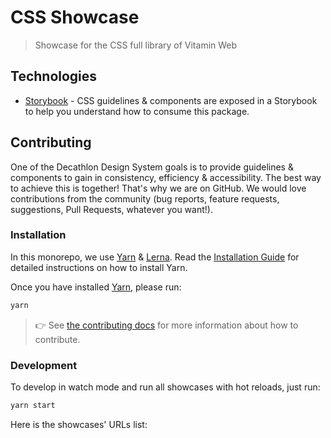 # CSS Showcase

> Showcase for the CSS full library of Vitamin Web

## Technologies

- [Storybook](https://storybook.js.org/) - CSS guidelines & components are exposed in a Storybook to help you understand how to consume this package.

## Contributing

One of the Decathlon Design System goals is to provide guidelines & components to gain in consistency, efficiency & accessibility. The best way to achieve this is together!
That's why we are on GitHub. We would love contributions from the community (bug reports, feature requests, suggestions, Pull Requests, whatever you want!).

### Installation

In this monorepo, we use [Yarn](https://yarnpkg.com) & [Lerna](https://github.com/lerna/lerna).
Read the [Installation Guide](https://yarnpkg.com/en/docs/install) for detailed instructions on how to install Yarn.

Once you have installed [Yarn](https://yarnpkg.com), please run:

```sh
yarn
```

> 👉 See [the contributing docs](CONTRIBUTING.md) for more information about how to contribute.

### Development

To develop in watch mode and run all showcases with hot reloads, just run:

```sh
yarn start
```

Here is the showcases' URLs list:
